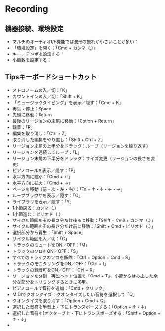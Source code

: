 # Recording

## 機器接続、環境設定
- マルチのオーディオI/F機能では波形の振れが小さいことが多い：
- 「環境設定」を開く：「Cmd + カンマ（,）」
- キー、テンポを設定する：
- 小節数を設定する：
 
## Tipsキーボードショートカット 
- メトロノームの入／切：「K」
- カウントインの入／切：「Shift + K」
- 「ミュージックタイピング」を表示／隠す：「Cmd + K」
- 再生・停止：Space
- 先頭に移動：Return
- 最後のリージョンの末尾に移動：「Option + Return」
- 録音：「R」
- 編集を取り消し：「Ctrl + Z」
- 取り消した編集をやり直し：「Shift + Ctrl + Z」
- リージョン末尾の上半分をドラッグ：ループ（リージョンを繰り返す）
- リージョンを連続してループ：「L」
- リージョン末尾の下半分をドラッグ：サイズ変更（リージョンの長さを変更）
- ピアノロールを表示／隠す：「P」
- 水平方向に縮小：「Cmd + ←」
- 水平方向に拡大：「Cmd + →」
- ページを移動（前・次・左・右）：「Fn + ↑・↓・←・→」
- ループブラウザを表示／隠す：「O」
- ライブラリを表示／隠す：「Y」
- 1小節戻る：カンマ（,）
- 1小節進む：ピリオド（.）
- サイクル範囲をその長さ分だけ後ろに移動：「Shift + Cmd + カンマ（,）」
- サイクル範囲をその長さ分だけ前に移動：「Shift + Cmd + ピリオド（.）」
- 選択部分から再生：「Shift + Space」
- サイクル範囲を入／切：「C」
- トラックのミュートをON／OFF：「M」
- トラックのソロをON／OFF：「S」
- すべてのトラックのソロを解除：「Ctrl + Option + Cmd + S」
- トラックのモニタリングをON／OFF：「Ctrl + I」
- トラックの録音可をON／OFF：「Ctrl + R」
- リージョンを分割：再生ヘッド位置で「Cmd + T」、小節からはみ出した余分な部分をトリミングするときに多用。
- ピアノロールで音符を追加：「Cmd + クリック」
- MIDIでクオンタイズ：クオンタイズしたい音符を選択して「Q」
- クオンタイズを取り消す：「Option + Cmd + Q」
- 選択した音符を半音上・下にトランスポーズする：「Option + ↑・↓」
- 選択した音符を1オクターブ上・下にトランスポーズする：「Shitf + Option + ↑・↓」
- 
